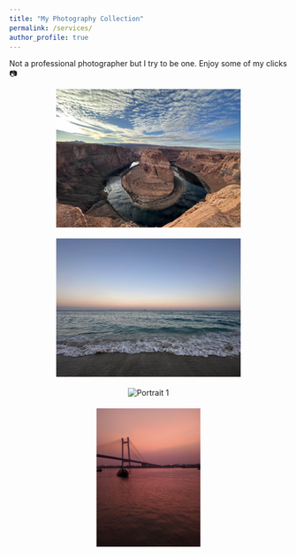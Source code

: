 ```yaml
---
title: "My Photography Collection"
permalink: /services/
author_profile: true
---
```


Not a professional photographer but I try to be one. Enjoy some of my clicks 📷

<div class="image-grid">
  <div class="image-item">
    <img class="landscape" src="/images/photography/horseshoe_bend.jpeg" alt="Landscape 1">
    <span class="tooltip">Location 1</span>
  </div>
  <div class="image-item">
    <img class="landscape" src="/images/photography/south_beach.jpeg" alt="Landscape 2">
    <span class="tooltip">Location 3</span>
  </div>
  <div class="image-item">
    <img class="portrait" src="/images/photography/living_root.jpeg" alt="Portrait 1">
    <span class="tooltip">Location 2</span>
  </div>
  <div class="image-item">
    <img class="portrait" src="/images/photography/howrah.jpeg" alt="Portrait 2">
    <span class="tooltip">Location 4</span>
  </div>
  <!-- Add more image items -->
</div>

<style>
  .image-grid {
    display: grid;
    grid-template-columns: repeat(auto-fill, minmax(250px, 1fr));
    gap: 20px;
  }

  .image-item {
    position: relative;
    text-align: center;
    border: none;
    overflow: hidden; /* Prevent images from overflowing grid items */
    max-height: 250px; /* Set a fixed height for all grid items */
  }

  .landscape,
  .portrait {
    max-width: 100%;
    max-height: 100%;
    width: auto;
    height: auto;
  }

  .tooltip {
    position: absolute;
    bottom: 0;
    left: 50%;
    transform: translateX(-50%);
    display: none;
    background-color: rgba(0, 0, 0, 0.8);
    color: #fff;
    padding: 4px 8px;
    border-radius: 4px;
    font-size: 14px;
    z-index: 1;
  }

  .image-item:hover .tooltip {
    display: block;
  }
</style>
